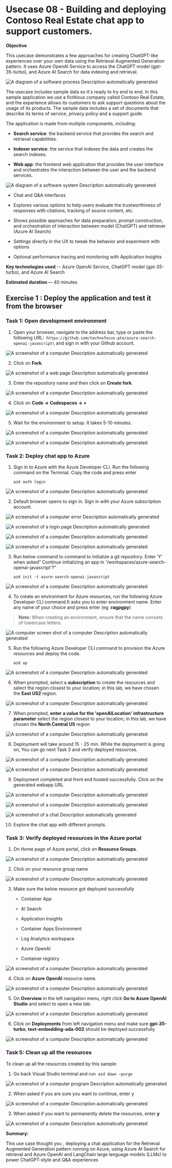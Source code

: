 # Usecase 08 - Building and deploying Contoso Real Estate chat app to support customers.

**Objective**

This usecase demonstrates a few approaches for creating ChatGPT-like
experiences over your own data using the Retrieval Augmented Generation
pattern. It uses Azure OpenAI Service to access the ChatGPT model
(gpt-35-turbo), and Azure AI Search for data indexing and retrieval.

![A diagram of a software process Description automatically
generated](./media/image1.jpeg)

The usecase includes sample data so it\'s ready to try end to end. In
this sample application we use a fictitious company called Contoso Real
Estate, and the experience allows its customers to ask support questions
about the usage of its products. The sample data includes a set of
documents that describe its terms of service, privacy policy and a
support guide.

The application is made from multiple components, including:

- **Search service**: the backend service that provides the search and
  retrieval capabilities.

- **Indexer service**: the service that indexes the data and creates the
  search indexes.

- **Web app**: the frontend web application that provides the user
  interface and orchestrates the interaction between the user and the
  backend services.

![A diagram of a software system Description automatically
generated](./media/image2.jpeg)

- Chat and Q&A interfaces

- Explores various options to help users evaluate the trustworthiness of
  responses with citations, tracking of source content, etc.

- Shows possible approaches for data preparation, prompt construction,
  and orchestration of interaction between model (ChatGPT) and retriever
  (Azure AI Search)

- Settings directly in the UX to tweak the behavior and experiment with
  options

- Optional performance tracing and monitoring with Application Insights

**Key technologies used** -- Azure OpenAI Service, ChatGPT model
(gpt-35-turbo), and Azure AI Search

**Estimated duration --** 40 minutes

## Exercise 1 : Deploy the application and test it from the browser

### Task 1: Open development environment

1.  Open your browser, navigate to the address bar, type or paste the
    following
    URL:  `https://github.com/technofocus-pte/azure-search-openai-javascript\` and
    sign in with your Github account.

![A screenshot of a computer Description automatically
generated](./media/image3.jpeg)

2.  Click on **Fork**.

![A screenshot of a web page Description automatically
generated](./media/image4.jpeg)

3.  Enter the repository name and then click on **Create fork**.

![A screenshot of a computer Description automatically
generated](./media/image5.jpeg)

4.  Click on **Code -\> Codespaces -\> +**

![A screenshot of a computer Description automatically
generated](./media/image6.jpeg)

5.  Wait for the environment to setup. It takes 5-10 minutes.

![A screenshot of a computer Description automatically
generated](./media/image7.jpeg)

![A screenshot of a computer Description automatically
generated](./media/image8.jpeg)

### Task 2: Deploy chat app to Azure

1.  Sign in to Azure with the Azure Developer CLI. Run the following
    command on the Terminal. Copy the code and press enter

    `azd auth login`

![A screenshot of a computer Description automatically
generated](./media/image9.jpeg)

2.  Default browser opens to sign in. Sign in with your Azure
    subscription account.

![A screenshot of a computer error Description automatically
generated](./media/image10.jpeg)

![A screenshot of a login page Description automatically
generated](./media/image11.jpeg)

![A screenshot of a computer Description automatically
generated](./media/image12.jpeg)

![A screenshot of a computer Description automatically
generated](./media/image13.jpeg)

3.  Run below command to command to initialize a git repository. Enter
    ‘Y’ when asked” Continue initializing an app in
    '/workspaces/azure-search-openai-javascript'?”

    `azd init -t azure-search-openai-javascript`

![A screenshot of a computer Description automatically
generated](./media/image14.jpeg)

4.  To create an environment for Azure resources, run the following
    Azure Developer CLI command.It asks you to enter environment name
    .Enter any name of your choice and press enter (eg :**ragpgpy**)

>**Note:** When creating an environment, ensure that the name consists of lowercase letters.

![A computer screen shot of a computer Description automatically
generated](./media/image15.jpeg)

5.  Run the following Azure Developer CLI command to provision the Azure
    resources and deploy the code.

    `azd up`

![A screenshot of a computer Description automatically
generated](./media/image16.jpeg)

6.  When prompted, select a **subscription** to create the resources and
    select the region closest to your location; in this lab, we have
    chosen the **East US2** region.

![A screenshot of a computer Description automatically
generated](./media/image17.jpeg)

7.  When prompted, **enter a value for the 'openAILocation'
    infrastructure parameter** select the region closest to your
    location; in this lab, we have chosen the **North Central
    US** region

![A screenshot of a computer Description automatically
generated](./media/image18.jpeg)

8.  Deployment will take around 15 - 25 min. While the deployment is
    going on, You can go next Task 3 and verify deployed resources.

![A screenshot of a computer Description automatically
generated](./media/image19.jpeg)

![A screenshot of a computer Description automatically
generated](./media/image20.jpeg)

9.  Deployment completed and front end hosted successfully. Click on the
    generated webapp URL

![A screenshot of a computer Description automatically
generated](./media/image21.jpeg)

![A screenshot of a computer Description automatically
generated](./media/image20.jpeg)

![A screenshot of a chat Description automatically
generated](./media/image22.jpeg)

10. Explore the chat app with different prompts.

### Task 3: Verify deployed resources in the Azure portal

1.  On Home page of Azure portal, click on **Resource Groups**.

![A screenshot of a computer Description automatically
generated](./media/image23.jpeg)

2.  Click on your resource group name

![A screenshot of a computer Description automatically
generated](./media/image24.jpeg)

3.  Make sure the below resource got deployed successfully

    - Container App

    - AI Search

    - Application Insights

    - Container Apps Environment

    - Log Analytics workspace

    - Azure OpenAI

    - Container registry

![A screenshot of a computer Description automatically
generated](./media/image25.jpeg)

4.  Click on **Azure OpenAI** resource name.

![A screenshot of a computer Description automatically
generated](./media/image26.jpeg)

5.  On **Overview** in the left navigation menu, right click **Go to
    Azure OpenAI Studio** and select to open a new tab.

![A screenshot of a computer Description automatically
generated](./media/image27.jpeg)

6.  Click on **Deployments** from left navigation menu and make
    sure **gpt-35-turbo**, **text-embedding-ada-002** should be deployed
    successfully

![A screenshot of a computer Description automatically
generated](./media/image28.jpeg)

### Task 5: Clean up all the resources

To clean up all the resources created by this sample:

1.  Go back Visual Studio terminal and run  `azd down –purge`

![A screenshot of a computer program Description automatically
generated](./media/image29.jpeg)

2.  When asked if you are sure you want to continue, enter y

![A screenshot of a computer Description automatically
generated](./media/image30.jpeg)

3.  When asked if you want to permanently delete the resources,
    enter **y**

![A screenshot of a computer Description automatically
generated](./media/image31.jpeg)

**Summary:**

This use case thought you , deploying a chat application for the
Retrieval Augmented Generation pattern running on Azure, using Azure AI
Search for retrieval and Azure OpenAI and LangChain large language
models (LLMs) to power ChatGPT-style and Q&A experiences
